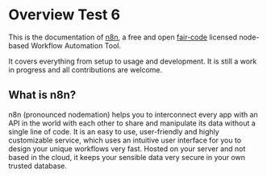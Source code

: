 # Overview Test 6

This is the documentation of [n8n](https://n8n.io/), a free and open [fair-code](http://faircode.io) licensed node-based Workflow Automation Tool.

It covers everything from setup to usage and development. It is still a work in progress and all contributions are welcome.


## What is n8n?

n8n (pronounced nodemation) helps you to interconnect every app with an API in the world with each other to share and manipulate its data without a single line of code. It is an easy to use, user-friendly and highly customizable service, which uses an intuitive user interface for you to design your unique workflows very fast. Hosted on your server and not based in the cloud, it keeps your sensible data very secure in your own trusted database.

